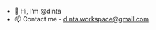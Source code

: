 - 👋 Hi, I’m @dinta
- 📫 Contact me - d.nta.workspace@gmail.com

<!---
dinta0623/dinta0623 is a ✨ special ✨ repository because its `README.md` (this file) appears on your GitHub profile.
You can click the Preview link to take a look at your changes.
--->
